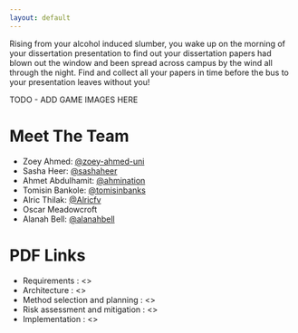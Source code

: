 ```yaml
---
layout: default 
---
```


Rising from your alcohol induced slumber, you wake up on the morning of your dissertation presentation to find out your dissertation papers had blown out the window and been spread across campus by the wind all through the night. Find and collect all your papers in time before the bus to your presentation leaves without you! 

TODO - ADD GAME IMAGES HERE 

# Meet The Team
- Zoey Ahmed: [@zoey-ahmed-uni](https://github.com/zoey-ahmed-uni)
- Sasha Heer: [@sashaheer](https://github.com/sashaheer)  
- Ahmet Abdulhamit: [@ahmination](https://github.com/ahmination) 
- Tomisin Bankole: [@tomisinbanks](https://github.com/tomisinbanks)
- Alric Thilak: [@Alricfv](https://github.com/Alricfv)
- Oscar Meadowcroft
- Alanah Bell: [@alanahbell](https://github.com/alanahbell)

# PDF Links
- Requirements : <<TODO>>
- Architecture : <<TODO>>
- Method selection and planning : <<TODO>>
- Risk assessment and mitigation : <<TODO>>
- Implementation : <<TODO>>
